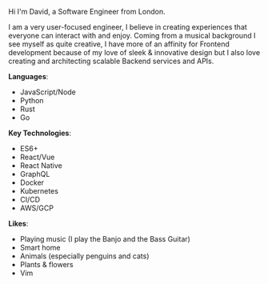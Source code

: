 Hi I'm David, a Software Engineer from London.

I am a very user-focused engineer, I believe in creating experiences that
everyone can interact with and enjoy. Coming from a musical background I see
myself as quite creative, I have more of an affinity for Frontend development
because of my love of sleek & innovative design but I also love creating and
architecting scalable Backend services and APIs.

**Languages**:
 - JavaScript/Node
 - Python
 - Rust
 - Go

**Key Technologies**:
- ES6+
- React/Vue
- React Native
- GraphQL
- Docker
- Kubernetes
- CI/CD
- AWS/GCP

**Likes**:
- Playing music (I play the Banjo and the Bass Guitar)
- Smart home
- Animals (especially penguins and cats)
- Plants & flowers
- Vim
